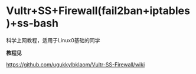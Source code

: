 # Vultr+SS+Firewall(fail2ban+iptables)+ss-bash
科学上网教程，适用于Linux0基础的同学

**教程见**

https://github.com/ugukkylbklaom/Vultr-SS-Firewall/wiki
